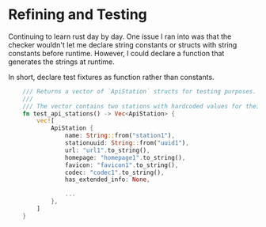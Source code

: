 # Refining and Testing

Continuing to learn rust day by day. One issue I ran into was that the checker
wouldn't let me declare string constants or structs with string constants
before runtime. However, I could declare a function that generates the strings
at runtime.

In short, declare test fixtures as function rather than constants.

```rust
    /// Returns a vector of `ApiStation` structs for testing purposes.
    ///
    /// The vector contains two stations with hardcoded values for their respective fields.
    fn test_api_stations() -> Vec<ApiStation> {
        vec![
            ApiStation {
                name: String::from("station1"),
                stationuuid: String::from("uuid1"),
                url: "url1".to_string(),
                homepage: "homepage1".to_string(),
                favicon: "favicon1".to_string(),
                codec: "codec1".to_string(),
                has_extended_info: None,

                ...
            },
        ]
    }



```

